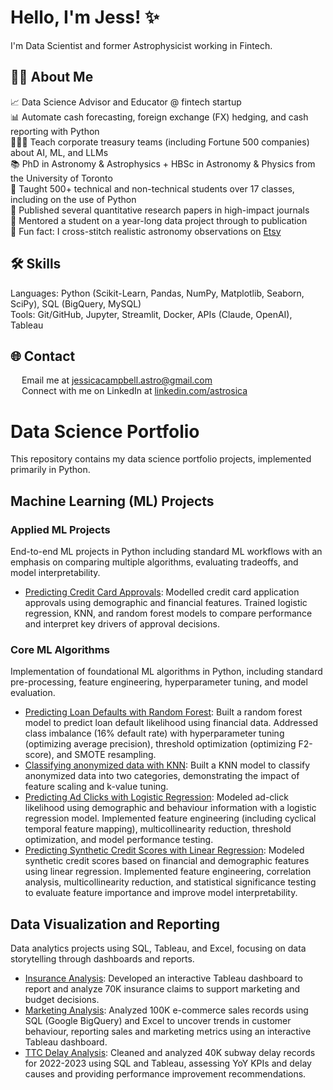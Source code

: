 # Hello, I'm Jess! ✨

I'm Data Scientist and former Astrophysicist working in Fintech.

## 👩‍💻 About Me
:chart_with_upwards_trend: Data Science Advisor and Educator @ fintech startup <br>
📊 Automate cash forecasting, foreign exchange (FX) hedging, and cash reporting with Python <br>
👩🏼‍🏫 Teach corporate treasury teams (including Fortune 500 companies) about AI, ML, and LLMs <br>
📚 PhD in Astronomy & Astrophysics + HBSc in Astronomy & Physics from the University of Toronto <br>
💬 Taught 500+ technical and non-technical students over 17 classes, including on the use of Python <br>
📝 Published several quantitative research papers in high-impact journals <br>
👥 Mentored a student on a year-long data project through to publication <br>
🧵 Fun fact: I cross-stitch realistic astronomy observations on [Etsy](https://www.etsy.com/ca/shop/Astrostitches)

## 🛠️ Skills
Languages: Python (Scikit-Learn, Pandas, NumPy, Matplotlib, Seaborn, SciPy), SQL (BigQuery, MySQL) <br>
Tools: Git/GitHub, Jupyter, Streamlit, Docker, APIs (Claude, OpenAI), Tableau <br>

## :globe_with_meridians: Contact
<img src="https://upload.wikimedia.org/wikipedia/commons/thumb/7/7e/Gmail_icon_%282020%29.svg/2560px-Gmail_icon_%282020%29.svg.png" width="14"> Email me at [jessicacampbell.astro@gmail.com](mailto:jessicacampbell.astro@gmail.com) <br>
<img src="https://upload.wikimedia.org/wikipedia/commons/c/ca/LinkedIn_logo_initials.png" width="14"> Connect with me on LinkedIn at [linkedin.com/astrosica](https://www.linkedin.com/in/astrosica/) <br>

# Data Science Portfolio

This repository contains my data science portfolio projects, implemented primarily in Python.
  
## Machine Learning (ML) Projects

### Applied ML Projects
End-to-end ML projects in Python including standard ML workflows with an emphasis on comparing multiple algorithms, evaluating tradeoffs, and model interpretability. 
* [Predicting Credit Card Approvals](https://github.com/astrosica/data-science-portfolio/blob/main/Machine%20Learning/Applied%20Projects/Credit%20Card%20Application%20Prediction/Credit%20Card%20Approval.ipynb): Modelled credit card application approvals using demographic and financial features. Trained logistic regression, KNN, and random forest models to compare performance and interpret key drivers of approval decisions.

### Core ML Algorithms
Implementation of foundational ML algorithms in Python, including standard pre-processing, feature engineering, hyperparameter tuning, and model evaluation.
* [Predicting Loan Defaults with Random Forest](https://github.com/astrosica/data-science-portfolio/blob/main/Machine%20Learning/Core%20Algorithms/Random%20Forest/Random%20Forest.ipynb): Built a random forest model to predict loan default likelihood using financial data. Addressed class imbalance (16% default rate) with hyperparameter tuning (optimizing average precision), threshold optimization (optimizing F2-score), and SMOTE resampling.
* [Classifying anonymized data with KNN](https://github.com/astrosica/data-science-portfolio/blob/main/Machine%20Learning/Core%20Algorithms/KNN/KNN.ipynb): Built a KNN model to classify anonymized data into two categories, demonstrating the impact of feature scaling and k-value tuning.
* [Predicting Ad Clicks with Logistic Regression](https://github.com/astrosica/data-science-portfolio/blob/main/Machine%20Learning/Core%20Algorithms/Logistic%20Regression/Logistic%20Regression.ipynb): Modeled ad-click likelihood using demographic and behaviour information with a logistic regression model. Implemented feature engineering (including cyclical temporal feature mapping), multicollinearity reduction, threshold optimization, and model performance testing.
* [Predicting Synthetic Credit Scores with Linear Regression](https://github.com/astrosica/data-science-portfolio/blob/main/Machine%20Learning/Core%20Algorithms/Linear%20Regression/Linear%20Regression.ipynb): Modeled synthetic credit scores based on financial and demographic features using linear regression. Implemented feature engineering, correlation analysis, multicollinearity reduction, and statistical significance testing to evaluate feature importance and improve model interpretability.


## Data Visualization and Reporting
Data analytics projects using SQL, Tableau, and Excel, focusing on data storytelling through dashboards and reports.
* [Insurance Analysis](https://github.com/astrosica/data-science-portfolio/tree/main/Data%20Visualization%20and%20Reporting/Insurance%20Claims%20Analysis): Developed an interactive Tableau dashboard to report and analyze 70K insurance claims to support marketing and budget decisions.
* [Marketing Analysis](https://github.com/astrosica/data-science-portfolio/tree/main/Data%20Visualization%20and%20Reporting/e-Commerce%20Marketing%20Analysis): Analyzed 100K e-commerce sales records using SQL (Google BigQuery) and Excel to uncover trends in customer behaviour, reporting sales and marketing metrics using an interactive Tableau dashboard.
* [TTC Delay Analysis](https://github.com/astrosica/data-science-portfolio/tree/main/Data%20Visualization%20and%20Reporting/TTC%20Delay%20Analysis): Cleaned and analyzed 40K subway delay records for 2022-2023 using SQL and Tableau, assessing YoY KPIs and delay causes and providing performance improvement recommendations.
